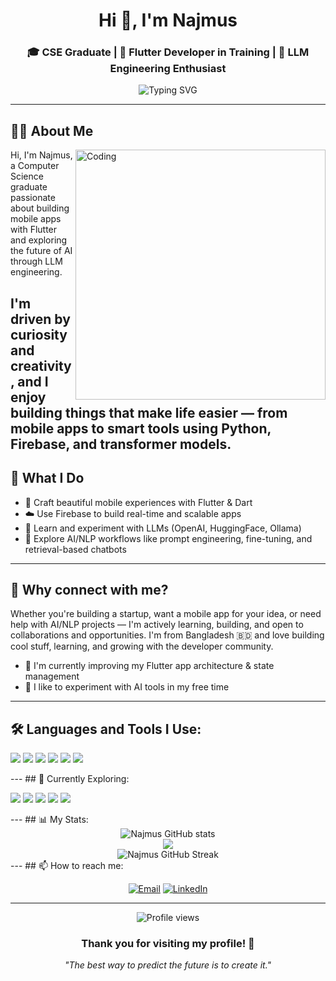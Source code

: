 <h1 align="center">Hi 👋, I'm Najmus</h1>
<h3 align="center">
  🎓 CSE Graduate | 📱 Flutter Developer in Training | 🤖 LLM Engineering Enthusiast
</h3>

<p align="center">
  <img src="https://readme-typing-svg.herokuapp.com?font=Fira+Code&pause=1000&color=F75C7E&center=true&vCenter=true&width=435&lines=Welcome+to+my+GitHub+Profile!;Building+the+future+with+Flutter;Exploring+AI+and+LLM+Engineering" alt="Typing SVG" />
</p>

---
## 🧑‍💻 About Me

<img align="right" alt="Coding" width="400" src="https://cdn.dribbble.com/users/1162077/screenshots/3848914/programmer.gif">

Hi, I'm Najmus, a Computer Science graduate passionate about building mobile apps with Flutter and exploring the future of AI through LLM engineering.

I'm driven by curiosity and creativity, and I enjoy building things that make life easier — from mobile apps to smart tools using Python, Firebase, and transformer models.
---
## 🔧 What I Do
- 📱 Craft beautiful mobile experiences with Flutter & Dart  
- ☁️ Use Firebase to build real-time and scalable apps  
- 🤖 Learn and experiment with LLMs (OpenAI, HuggingFace, Ollama)  
- 🧠 Explore AI/NLP workflows like prompt engineering, fine-tuning, and retrieval-based chatbots  
 
---
## 🌟 Why connect with me?
Whether you're building a startup, want a mobile app for your idea, or need help with AI/NLP projects — I'm actively learning, building, and open to collaborations and opportunities.
I'm from Bangladesh 🇧🇩 and love building cool stuff, learning, and growing with the developer community.
- 🔄 I'm currently improving my Flutter app architecture & state management  
- 💬 I like to experiment with AI tools in my free time
---
## 🛠️ Languages and Tools I Use:
<p align="left">
  <img src="https://img.shields.io/badge/Dart-0175C2?style=for-the-badge&logo=dart&logoColor=white" />
  <img src="https://img.shields.io/badge/Flutter-02569B?style=for-the-badge&logo=flutter&logoColor=white" />
  <img src="https://img.shields.io/badge/Firebase-FFCA28?style=for-the-badge&logo=firebase&logoColor=black" />
  <img src="https://img.shields.io/badge/GitHub-181717?style=for-the-badge&logo=github&logoColor=white" />
  <img src="https://img.shields.io/badge/Python-3776AB?style=for-the-badge&logo=python&logoColor=white" />
  <img src="https://img.shields.io/badge/C++-00599C?style=for-the-badge&logo=c%2B%2B&logoColor=white" />
</p>
---
## 🔭 Currently Exploring:
<p align="left">
  <img src="https://img.shields.io/badge/HuggingFace-FFBF00?style=for-the-badge&logo=huggingface&logoColor=black" />
  <img src="https://img.shields.io/badge/OpenAI-412991?style=for-the-badge&logo=openai&logoColor=white" />
<!--   <img src="https://img.shields.io/badge/PyTorch-EE4C2C?style=for-the-badge&logo=pytorch&logoColor=white" /> -->
  <img src="https://img.shields.io/badge/Jupyter-F37626?style=for-the-badge&logo=jupyter&logoColor=white" />
  <img src="https://img.shields.io/badge/Ollama-000000?style=for-the-badge&logo=appveyor&logoColor=white" />
  <img src="https://img.shields.io/badge/FastAPI-009688?style=for-the-badge&logo=fastapi&logoColor=white" />
</p>
---
## 📊 My Stats:

<div align="center">
  <img src="https://github-readme-stats.vercel.app/api?username=najmuschy&show_icons=true&theme=radical&hide_border=true&bg_color=0D1117" alt="Najmus GitHub stats" />
  <br/>
  <img src="https://github-readme-stats.vercel.app/api/top-langs/?username=najmuschy&layout=compact&theme=radical&hide_border=true&bg_color=0D1117&langs_count=10" />
  <br/>
  <img src="https://streak-stats.demolab.com/?user=najmuschy&theme=radical&hide_border=true&background=0D1117&stroke=F75C7E&ring=F75C7E&fire=F75C7E&currStreakLabel=F75C7E" alt="Najmus GitHub Streak" />
</div>
---
## 📫 How to reach me:

<div align="center">
  
[![Email](https://img.shields.io/badge/Email-najmuschy.12@gmail.com-red?style=for-the-badge&logo=gmail&logoColor=white)](mailto:najmuschy.12@gmail.com)
[![LinkedIn](https://img.shields.io/badge/LinkedIn-Najmus%20Chowdhury-blue?style=for-the-badge&logo=linkedin&logoColor=white)](https://linkedin.com/in/najmuschy)

</div>

---

<div align="center">
  <img src="https://komarev.com/ghpvc/?username=najmuschy&label=Profile%20views&color=0e75b6&style=flat" alt="Profile views" />
</div>

<div align="center">
  
### Thank you for visiting my profile! 🚀
*"The best way to predict the future is to create it."*

</div>
